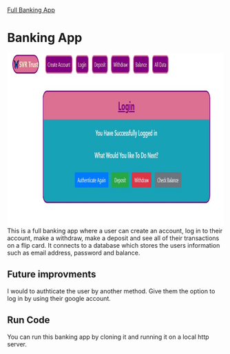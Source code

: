 <a href="https://github.com/TennWilliams/Full-Bank"> Full Banking App </a>
# Banking App
<img src="FullBank.jpg" width="600" height="400">
This is a full banking app where a user can create an account, log in to their account, make a withdraw, make a deposit and see all of their transactions on a flip card. It connects to a database which stores the users information such as email address, password and balance.

## Future improvments 
I would to authticate the user by another method.  Give them the option to log in by using their google account. 

## Run Code
You can run this banking app by cloning it and running it on a local http server.
